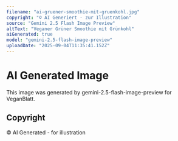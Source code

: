 ```yaml
---
filename: "ai-gruener-smoothie-mit-gruenkohl.jpg"
copyright: "© AI Generiert - zur Illustration"
source: "Gemini 2.5 Flash Image Preview"
altText: "Veganer Grüner Smoothie mit Grünkohl"
aiGenerated: true
model: "gemini-2.5-flash-image-preview"
uploadDate: "2025-09-04T11:35:41.152Z"
---
```


# AI Generated Image

This image was generated by gemini-2.5-flash-image-preview for VeganBlatt.

## Copyright
© AI Generated - for illustration
